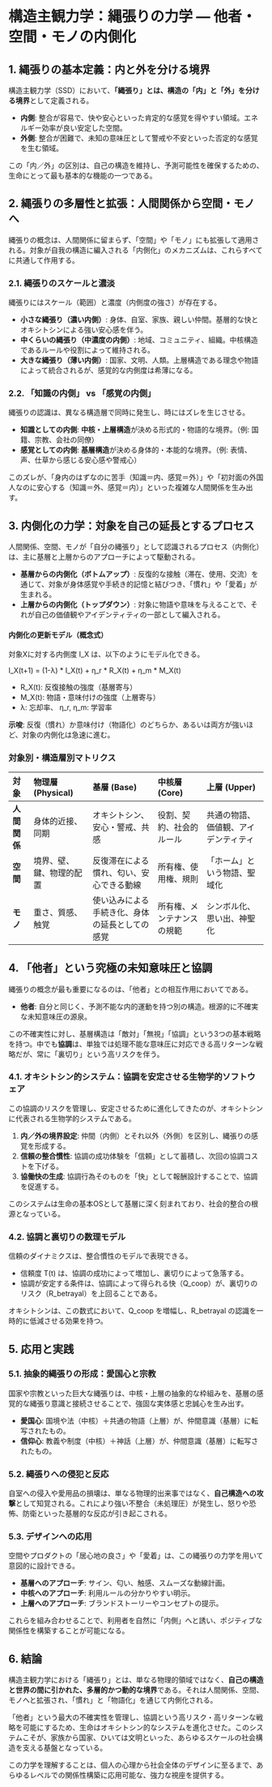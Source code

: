 # **構造主観力学：縄張りの力学 — 他者・空間・モノの内側化**

## **1\. 縄張りの基本定義：内と外を分ける境界**

構造主観力学（SSD）において、**「縄張り」とは、構造の「内」と「外」を分ける境界**として定義される。

* **内側**: 整合が容易で、快や安心といった肯定的な感覚を得やすい領域。エネルギー効率が良い安定した空間。  
* **外側**: 整合が困難で、未知の意味圧として警戒や不安といった否定的な感覚を生む領域。

この「内／外」の区別は、自己の構造を維持し、予測可能性を確保するための、生命にとって最も基本的な機能の一つである。

## **2\. 縄張りの多層性と拡張：人間関係から空間・モノへ**

縄張りの概念は、人間関係に留まらず、「空間」や「モノ」にも拡張して適用される。対象が自我の構造に編入される「内側化」のメカニズムは、これらすべてに共通して作用する。

### **2.1. 縄張りのスケールと濃淡**

縄張りにはスケール（範囲）と濃度（内側度の強さ）が存在する。

* **小さな縄張り（濃い内側）**: 身体、自室、家族、親しい仲間。基層的な快とオキシトシンによる強い安心感を伴う。  
* **中くらいの縄張り（中濃度の内側）**: 地域、コミュニティ、組織。中核構造であるルールや役割によって維持される。  
* **大きな縄張り（薄い内側）**: 国家、文明、人類。上層構造である理念や物語によって統合されるが、感覚的な内側度は希薄になる。

### **2.2. 「知識の内側」 vs 「感覚の内側」**

縄張りの認識は、異なる構造層で同時に発生し、時にはズレを生じさせる。

* **知識としての内側**: **中核・上層構造**が決める形式的・物語的な境界。（例: 国籍、宗教、会社の同僚）  
* **感覚としての内側**: **基層構造**が決める身体的・本能的な境界。（例: 表情、声、仕草から感じる安心感や警戒心）

このズレが、「身内のはずなのに苦手（知識＝内、感覚＝外）」や「初対面の外国人なのに安心する（知識＝外、感覚＝内）」といった複雑な人間関係を生み出す。

## **3\. 内側化の力学：対象を自己の延長とするプロセス**

人間関係、空間、モノが「自分の縄張り」として認識されるプロセス（内側化）は、主に基層と上層からのアプローチによって駆動される。

* **基層からの内側化（ボトムアップ）**: 反復的な接触（滞在、使用、交流）を通じて、対象が身体感覚や手続き的記憶と結びつき、「慣れ」や「愛着」が生まれる。  
* **上層からの内側化（トップダウン）**: 対象に物語や意味を与えることで、それが自己の価値観やアイデンティティの一部として編入される。

#### **内側化の更新モデル（概念式）**

対象Xに対する内側度 I\_X は、以下のようにモデル化できる。

I\_X(t+1) \= (1-λ) \* I\_X(t) \+ η\_r \* R\_X(t) \+ η\_m \* M\_X(t)

* R\_X(t): 反復接触の強度（基層寄与）  
* M\_X(t): 物語・意味付けの強度（上層寄与）  
* λ: 忘却率、 η\_r, η\_m: 学習率

**示唆**: 反復（慣れ）か意味付け（物語化）のどちらか、あるいは両方が強いほど、対象の内側化は急速に進む。

### **対象別・構造層別マトリクス**

| 対象 | 物理層 (Physical) | 基層 (Base) | 中核層 (Core) | 上層 (Upper) |
| :---- | :---- | :---- | :---- | :---- |
| **人間関係** | 身体的近接、同期 | オキシトシン、安心・警戒、共感 | 役割、契約、社会的ルール | 共通の物語、価値観、アイデンティティ |
| **空間** | 境界、壁、鍵、物理的配置 | 反復滞在による慣れ、匂い、安心できる動線 | 所有権、使用権、規則 | 「ホーム」という物語、聖域化 |
| **モノ** | 重さ、質感、触覚 | 使い込みによる手続き化、身体の延長としての感覚 | 所有権、メンテナンスの規範 | シンボル化、思い出、神聖化 |

## **4\. 「他者」という究極の未知意味圧と協調**

縄張りの概念が最も重要になるのは、「他者」との相互作用においてである。

* **他者**: 自分と同じく、予測不能な内的運動を持つ別の構造。根源的に不確実な未知意味圧の源泉。

この不確実性に対し、基層構造は「敵対」「無視」「協調」という3つの基本戦略を持つ。中でも**協調**は、単独では処理不能な意味圧に対応できる高リターンな戦略だが、常に「裏切り」という高リスクを伴う。

### **4.1. オキシトシン的システム：協調を安定させる生物学的ソフトウェア**

この協調のリスクを管理し、安定させるために進化してきたのが、オキシトシンに代表される生物学的システムである。

1. **内／外の境界設定**: 仲間（内側）とそれ以外（外側）を区別し、縄張りの感覚を形成する。  
2. **信頼の整合慣性**: 協調の成功体験を「信頼」として蓄積し、次回の協調コストを下げる。  
3. **協働快の生成**: 協調行為そのものを「快」として報酬設計することで、協調を促進する。

このシステムは生命の基本OSとして基層に深く刻まれており、社会的整合の根源となっている。

### **4.2. 協調と裏切りの数理モデル**

信頼のダイナミクスは、整合慣性のモデルで表現できる。

* 信頼度 T(t) は、協調の成功によって増加し、裏切りによって急落する。  
* 協調が安定する条件は、協調によって得られる快（Q\_coop）が、裏切りのリスク（R\_betrayal）を上回ることである。

オキシトシンは、この数式において、Q\_coop を増幅し、R\_betrayal の認識を一時的に低減させる効果を持つ。

## **5\. 応用と実践**

### **5.1. 抽象的縄張りの形成：愛国心と宗教**

国家や宗教といった巨大な縄張りは、中核・上層の抽象的な枠組みを、基層の感覚的な縄張り意識と接続させることで、強固な実体感と忠誠心を生み出す。

* **愛国心**: 国境や法（中核）＋共通の物語（上層）が、仲間意識（基層）に転写されたもの。  
* **信仰心**: 教義や制度（中核）＋神話（上層）が、仲間意識（基層）に転写されたもの。

### **5.2. 縄張りへの侵犯と反応**

自室への侵入や愛用品の損壊は、単なる物理的出来事ではなく、**自己構造への攻撃**として知覚される。これにより強い不整合（未処理圧）が発生し、怒りや恐怖、防衛といった基層的な反応が引き起こされる。

### **5.3. デザインへの応用**

空間やプロダクトの「居心地の良さ」や「愛着」は、この縄張りの力学を用いて意図的に設計できる。

* **基層へのアプローチ**: サイン、匂い、触感、スムーズな動線計画。  
* **中核へのアプローチ**: 利用ルールの分かりやすい明示。  
* **上層へのアプローチ**: ブランドストーリーやコンセプトの提示。

これらを組み合わせることで、利用者を自然に「内側」へと誘い、ポジティブな関係性を構築することが可能になる。

## **6\. 結論**

構造主観力学における「縄張り」とは、単なる物理的領域ではなく、**自己の構造と世界の間に引かれた、多層的かつ動的な境界**である。それは人間関係、空間、モノへと拡張され、「慣れ」と「物語化」を通じて内側化される。

「他者」という最大の不確実性を管理し、協調という高リスク・高リターンな戦略を可能にするため、生命はオキシトシン的なシステムを進化させた。このシステムこそが、家族から国家、ひいては文明といった、あらゆるスケールの社会構造を支える基盤となっている。

この力学を理解することは、個人の心理から社会全体のデザインに至るまで、あらゆるレベルでの関係性構築に応用可能な、強力な視座を提供する。